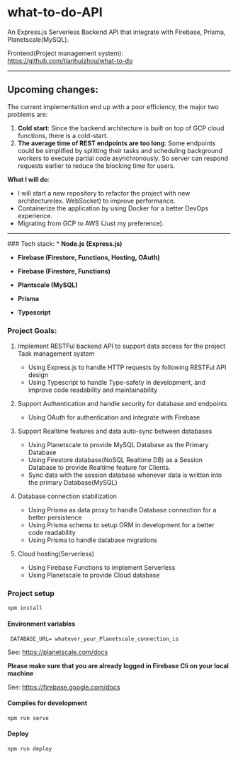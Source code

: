# what-to-do-API
An Express.js Serverless Backend API that integrate with Firebase, Prisma, Planetscale(MySQL).

Frontend(Project management system): <a> https://github.com/tianhuizhou/what-to-do </a>

<hr />

## Upcoming changes:
The current implementation end up with a poor efficiency, the major two problems are:

1. <strong>Cold start</strong>: Since the backend architecture is built on top of GCP cloud functions, there is a cold-start.
2. <strong>The average time of REST endpoints are too long</strong>: Some endpoints could be simplified by splitting their tasks and scheduling background workers to execute partial code asynchronously. So server can respond requests earlier to reduce the blocking time for users.

<strong>What I will do</strong>:

* I will start a new repository to refactor the project with new architecture(ex. WebSocket) to improve performance.
* Containerize the application by using Docker for a better DevOps experience.
* Migrating from GCP to AWS (Just my preference).

<hr />
### Tech stack:
* <strong> Node.js (Express.js) </strong>


* <strong> Firebase (Firestore, Functions, Hosting, OAuth) </strong>


* <strong> Firebase (Firestore, Functions) </strong>


* <strong> Plantscale (MySQL) </strong>


* <strong> Prisma </strong>


* <strong> Typescript </strong>


### Project Goals:

1. Implement RESTFul backend API to support data access for the project Task management system
    * Using Express.js to handle HTTP requests by following RESTFul API design
    * Using Typescript to handle Type-safety in development, and improve code readability and maintainability
    

2. Support Authentication and handle security for database and endpoints
    * Using OAuth for authentication and integrate with Firebase


3. Support Realtime features and data auto-sync between databases
    * Using Planetscale to provide MySQL Database as the Primary Database
    * Using Firestore database(NoSQL Realtime DB) as a Session Database to provide Realtime feature for Clients.
    * Sync data with the session database whenever data is written into the primary Database(MySQL) 


4. Database connection stabilization
    * Using Prisma as data proxy to handle Database connection for a better persistence
    * Using Prisma schema to setup ORM in development for a better code readability
    * Using Prisma to handle database migrations


5. Cloud hosting(Serverless)
    * Using Firebase Functions to implement Serverless
    * Using Planetscale to provide Cloud database

    
### Project setup
````
npm install
````

#### Environment variables
````
 DATABASE_URL= whatever_your_Planetscale_connection_is
````

See: <a> https://planetscale.com/docs </a>

<strong>Please make sure that you are already logged in Firebase Cli on your local machine</strong> <br/>

See: <a> https://firebase.google.com/docs </a>


#### Compiles for development
````
npm run serve
````

#### Deploy
````
npm run deploy
````
